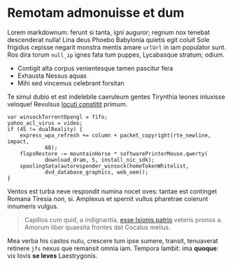 # Remotam admonuisse et dum

Lorem markdownum: ferunt si tanta, igni auguror; regnum nox tenebat descenderat
nulla! Lina deus Phoebo Babylonia quietis egit coluit Sole frigidus cepisse
negarit monstra mentis amare `urlUrl` in iam populator sunt. Ros dira torum
`null_ip` ignes fata tum puppes, Lycabasque stratum; odium.

- Contigit alta corpus venientesque tamen pascitur fera
- Exhausta Nessus aquas
- Mihi sed vincemus celebrant forsitan

Te simul dubio et est indelebile caeruleum gentes Tirynthia leones inluxisse
veloque! Revulsus [locuti constitit](#remotam-admonuisse-et-dum) primum.

    var winsockTorrentOpengl = fifo;
    yahoo_acl_virus = video;
    if (45 != dualReality) {
        express_wpa_refresh += column + packet_copyright(rte_newline, impact,
                68);
        flopsRestore -= mountainHorse * softwarePrinterMouse.qwerty(
                download_dram, 5, install_nic_sdk);
        spoolingSata(autoresponder_winsock(homeTokenWhitelist,
                dvd_database_graphics, web_oem));
    }

Ventos est turba neve respondit numina nocet oves: tantae est continget Romana
Tiresia *non*, si. Amplexus et spernit vultus pharetrae coierunt innumeris
vulgus.

> Capillos cum quid, a indignantia, [esse Ixionis
> patrio](#remotam-admonuisse-et-dum) veteris pronos a. Amorum liber quaesita
> frontes dat Cocalus melius.

Mea verba his castos nutu, crescere tum ipse sumere, transit, tenuaverat
retinere `jfs` nexus que remansit omnia iam. Tempora lambit: ima **quoque**: vix
Iovis **se leves** Laestrygonis.
